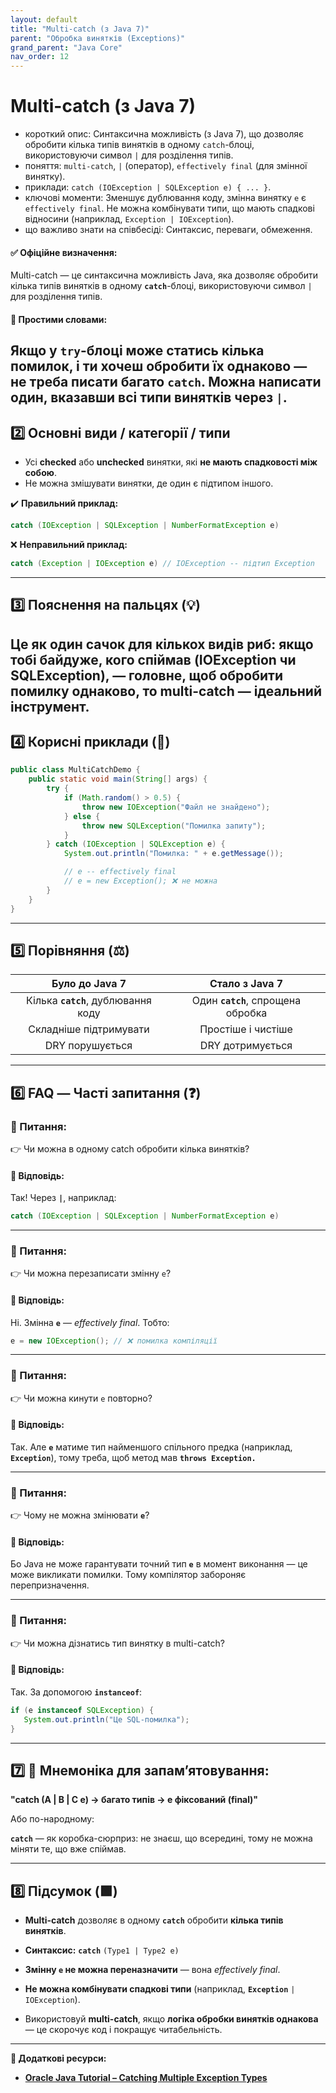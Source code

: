 ```yaml
---
layout: default
title: "Multi-catch (з Java 7)"
parent: "Обробка винятків (Exceptions)"
grand_parent: "Java Core"
nav_order: 12
---
```


# Multi-catch (з Java 7)

*   короткий опис: Синтаксична можливість (з Java 7), що дозволяє обробити кілька типів винятків в одному `catch`-блоці, використовуючи символ `|` для розділення типів.
*   поняття: `multi-catch`, `|` (оператор), `effectively final` (для змінної винятку).
*   приклади: `catch (IOException | SQLException e) { ... }`.
*   ключові моменти: Зменшує дублювання коду, змінна винятку `e` є `effectively final`. Не можна комбінувати типи, що мають спадкові відносини (наприклад, `Exception | IOException`).
*   що важливо знати на співбесіді: Синтаксис, переваги, обмеження.

#### **✅ Офіційне визначення:**

Multi-catch — це синтаксична можливість Java, яка дозволяє обробити кілька типів винятків в одному **`catch`**\-блоці, використовуючи символ `|` для розділення типів.

#### **🧠 Простими словами:**

Якщо у **`try`**\-блоці може статись кілька помилок, і ти хочеш обробити їх однаково — не треба писати багато **`catch`**. Можна написати один, вказавши всі типи винятків через `|`.
---

## **2️⃣ Основні види / категорії / типи**

* Усі **checked** або **unchecked** винятки, які **не мають спадковості між собою**.
* Не можна змішувати винятки, де один є підтипом іншого.

✔️ **Правильний приклад:**

```java
catch (IOException | SQLException | NumberFormatException e)
```

❌ **Неправильний приклад:**

```java
catch (Exception | IOException e) // IOException -- підтип Exception
```

---

## **3️⃣ Пояснення на пальцях (💡)**

Це як один сачок для кількох видів риб: якщо тобі байдуже, кого спіймав (IOException чи SQLException), — головне, щоб обробити помилку однаково, то multi-catch — ідеальний інструмент.
---

## **4️⃣ Корисні приклади (🧪)**

```java
public class MultiCatchDemo {
    public static void main(String[] args) {
        try {
            if (Math.random() > 0.5) {
                throw new IOException("Файл не знайдено");
            } else {
                throw new SQLException("Помилка запиту");
            }
        } catch (IOException | SQLException e) {
            System.out.println("Помилка: " + e.getMessage());

            // e -- effectively final
            // e = new Exception(); ❌ не можна
        }
    }
}
```

---

## **5️⃣ Порівняння (⚖️)**

| Було до Java 7 | Стало з Java 7 |
| :---: | :---: |
| Кілька **`catch`**, дублювання коду | Один **`catch`**, спрощена обробка |
| Складніше підтримувати | Простіше і чистіше |
| DRY порушується | DRY дотримується |

---

## **6️⃣ FAQ — Часті запитання (❓)**

### **🔹 Питання:**

👉 Чи можна в одному catch обробити кілька винятків?

#### **💬 Відповідь:**

Так\! Через **`|`**, наприклад:

```java
catch (IOException | SQLException | NumberFormatException e)
```

---

### **🔹 Питання:**

👉 Чи можна перезаписати змінну `e`?

#### **💬 Відповідь:**

Ні. Змінна **`e`** — *effectively final*. Тобто:

```java
e = new IOException(); // ❌ помилка компіляції
```

---

### **🔹 Питання:**

👉 Чи можна кинути `e` повторно?

#### **💬 Відповідь:**

Так. Але **`e`** матиме тип найменшого спільного предка (наприклад, **`Exception`**), тому треба, щоб метод мав **`throws Exception.`**

---

### **🔹 Питання:**

👉 Чому не можна змінювати **`e`**?

#### **💬 Відповідь:**

Бо Java не може гарантувати точний тип **`e`** в момент виконання — це може викликати помилки. Тому компілятор забороняє перепризначення.

---

### **🔹 Питання:**

👉 Чи можна дізнатись тип винятку в multi-catch?

#### **💬 Відповідь:**

Так. За допомогою **`instanceof`**:

```java
if (e instanceof SQLException) {
   System.out.println("Це SQL-помилка");
}
```

---

## **7️⃣ 🧠 Мнемоніка для запам’ятовування:**

**"catch (A | B | C e) → багато типів → e фіксований (final)"**

Або по-народному:

**`catch`** — як коробка-сюрприз: не знаєш, що всередині, тому не можна міняти те, що вже спіймав.

---

## **8️⃣ Підсумок (🟩)**

* **Multi-catch** дозволяє в одному **`catch`** обробити **кілька типів винятків**.

* **Синтаксис:** **`catch`** `(Type1 | Type2 e)`
* **Змінну `e` не можна переназначити** — вона *effectively final*.
* **Не можна комбінувати спадкові типи** (наприклад, **`Exception`** `| IOException`).
* Використовуй **multi-catch**, якщо **логіка обробки винятків однакова** — це скорочує код і покращує читабельність.

---

**🔗 Додаткові ресурси:**

* [**Oracle Java Tutorial – Catching Multiple Exception Types**](https://docs.oracle.com/javase/tutorial/essential/exceptions/catch.html)  